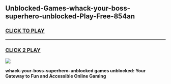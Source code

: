 
## Unblocked-Games-whack-your-boss-superhero-unblocked-Play-Free-854an
<h3>
<a href="https://premium76.site?title=whack-your-boss-superhero-unblocked&ref=23A">CLICK TO PLAY</a></h3>
<hr>

<h3>
<a href="https://premium76.site?title=whack-your-boss-superhero-unblocked&ref=23A">CLICK 2 PLAY</a>
  
</h3>

<a href="https://premium76.site?title=whack-your-boss-superhero-unblocked&ref=23A"><img src="https://clearcache.store/games.png"></a>


**whack-your-boss-superhero-unblocked games unblocked: Your Gateway to Fun and Accessible Online Gaming**
